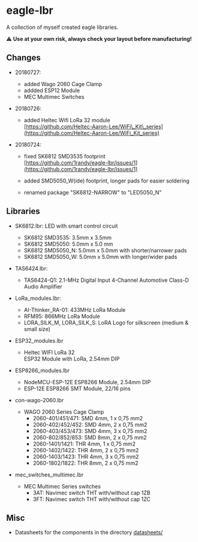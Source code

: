 # eagle-lbr
A collection of myself created eagle libraries.

:warning: **Use at your own risk, always check your layout before manufacturing!**

## Changes

- 20180727:
  - added Wago 2060 Cage Clamp
  - addded ESP12 Module
  - MEC Multimec Switches

- 20180726:
  - added Heltec Wifi LoRa 32 module<br>
    [https://github.com/Heltec-Aaron-Lee/WiFi\_Kit\_series](https://github.com/Heltec-Aaron-Lee/WiFi_Kit_series)

- 20180724:
  - fixed SK6812 SMD3535 footprint<br>
    [https://github.com/1randy/eagle-lbr/issues/1](https://github.com/1randy/eagle-lbr/issues/1)

  - added SMD5050_W(ide) footprint, longer pads for easier soldering

  - renamed package "SK6812-NARROW" to "LED5050_N"


## Libraries

* SK6812.lbr:
  LED with smart control circuit
  - SK6812 SMD3535: 3.5mm x 3.5mm
  - SK6812 SMD5050: 5.0mm x 5.0 mm
  - SK6812 SMD5050_N: 5.0mm x 5.0mm with shorter/narrower pads
  - SK6812 SMD5050_W: 5.0mm x 5.0mm with longer/wider pads

* TAS6424.lbr:
  - TAS6424-Q1: 2.1-MHz Digital Input 4-Channel Automotive Class-D Audio Amplifier

* LoRa_modules.lbr:
  - AI-Thinker_RA-01: 433MHz LoRa Module
  - RFM95: 866MHz LoRa Module
  - LORA\_SILK\_M, LORA\_SILK\_S: LoRA Logo for silkscreen (medium & small size)
  
* ESP32_modules.lbr
  - Heltec WIFI LoRa 32<br>
    ESP32 Module with LoRa, 2.54mm DIP
  
* ESP8266_modules.lbr
  - NodeMCU-ESP-12E
    ESP8266 Module, 2.54mm DIP
  - ESP-12E
    ESP8266 SMT Module, 22/16 pins

* con-wago-2060.lbr
  - WAGO 2060 Series Cage Clamp
    - 2060-401/451/471: SMD 4mm, 1 x 0,75 mm2
    - 2060-402/452/452: SMD 4mm, 2 x 0,75 mm2
    - 2060-403/453/473: SMD 4mm, 3 x 0,75 mm2
    - 2060-802/852/853: SMD 8mm, 2 x 0,75 mm2
    - 2060-1401/1421: THR 4mm, 1 x 0,75 mm2
    - 2060-1402/1422: THR 4mm, 2 x 0,75 mm2
    - 2060-1403/1423: THR 4mm, 3 x 0,75 mm2
    - 2060-1802/1822: THR 8mm, 2 x 0,75 mm2
    
* mec\_switches\_multimec.lbr
  - MEC Multimec Series switches
    - 3AT: Navimec switch THT with/without cap 1ZB
    - 3FT: Navimec switch THT with/without cap 1ZC
    
## Misc

* Datasheets for the components in the directory [datasheets/](datasheets/)



